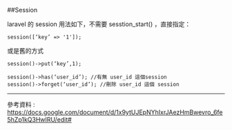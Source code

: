 ##Session

laravel 的 session 用法如下，不需要 sesstion_start() ，直接指定：  
````
session([‘key’ => '1']);
````    
    
或是舊的方式      
````
session()->put(‘key’,1);
````    
    
````
session()->has(‘user_id’); //有無 user_id 這個session
session()->forget(‘user_id’); //刪除 user_id 這個 session
````    
    
 - - -
參考資料 : https://docs.google.com/document/d/1x9ytUJEpNYhIxrJAezHmBwevro_6fe5hZp1kQ3HwIRU/edit#
